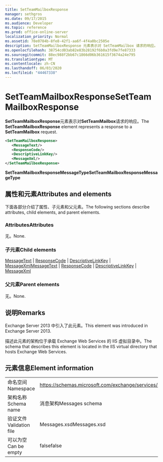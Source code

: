 ```yaml
---
title: SetTeamMailboxResponse
manager: sethgros
ms.date: 09/17/2015
ms.audience: Developer
ms.topic: reference
ms.prod: office-online-server
localization_priority: Normal
ms.assetid: 78e0784b-8fe8-42f1-aa6f-4f4a0bc2505e
description: SetTeamMailboxResponse 元素表示对 SetTeamMailbox 请求的响应。
ms.openlocfilehash: 38754cd03ab82e83b28192f6b0a3fd9e7fe87333
ms.sourcegitcommit: 88ec988f2bb67c1866d06b361615f3674a24e795
ms.translationtype: MT
ms.contentlocale: zh-CN
ms.lasthandoff: 06/03/2020
ms.locfileid: "44467338"
---
```

# <a name="setteammailboxresponse"></a><span data-ttu-id="d99f4-103">SetTeamMailboxResponse</span><span class="sxs-lookup"><span data-stu-id="d99f4-103">SetTeamMailboxResponse</span></span>

<span data-ttu-id="d99f4-104">**SetTeamMailboxResponse**元素表示对**SetTeamMailbox**请求的响应。</span><span class="sxs-lookup"><span data-stu-id="d99f4-104">The **SetTeamMailboxResponse** element represents a response to a **SetTeamMailbox** request.</span></span> 
  
```XML
<SetTeamMailboxResponse>
   <MessageText/>
   <ResponseCode/>
   <DescriptiveLinkKey/>
   <MessageXml/>
</SetTeamMailboxResponse>
```

 <span data-ttu-id="d99f4-105">**SetTeamMailboxResponseMessageType**</span><span class="sxs-lookup"><span data-stu-id="d99f4-105">**SetTeamMailboxResponseMessageType**</span></span>
## <a name="attributes-and-elements"></a><span data-ttu-id="d99f4-106">属性和元素</span><span class="sxs-lookup"><span data-stu-id="d99f4-106">Attributes and elements</span></span>

<span data-ttu-id="d99f4-107">下面各部分介绍了属性、子元素和父元素。</span><span class="sxs-lookup"><span data-stu-id="d99f4-107">The following sections describe attributes, child elements, and parent elements.</span></span>
  
### <a name="attributes"></a><span data-ttu-id="d99f4-108">Attributes</span><span class="sxs-lookup"><span data-stu-id="d99f4-108">Attributes</span></span>

<span data-ttu-id="d99f4-109">无。</span><span class="sxs-lookup"><span data-stu-id="d99f4-109">None.</span></span>
  
### <a name="child-elements"></a><span data-ttu-id="d99f4-110">子元素</span><span class="sxs-lookup"><span data-stu-id="d99f4-110">Child elements</span></span>

<span data-ttu-id="d99f4-111">[MessageText](messagetext.md)  | [ResponseCode](responsecode.md)  | [DescriptiveLinkKey](descriptivelinkkey.md)  | [MessageXml](messagexml.md)</span><span class="sxs-lookup"><span data-stu-id="d99f4-111">[MessageText](messagetext.md) | [ResponseCode](responsecode.md) | [DescriptiveLinkKey](descriptivelinkkey.md) | [MessageXml](messagexml.md)</span></span>
  
### <a name="parent-elements"></a><span data-ttu-id="d99f4-112">父元素</span><span class="sxs-lookup"><span data-stu-id="d99f4-112">Parent elements</span></span>

<span data-ttu-id="d99f4-113">无。</span><span class="sxs-lookup"><span data-stu-id="d99f4-113">None.</span></span>
  
## <a name="remarks"></a><span data-ttu-id="d99f4-114">说明</span><span class="sxs-lookup"><span data-stu-id="d99f4-114">Remarks</span></span>

<span data-ttu-id="d99f4-115">Exchange Server 2013 中引入了此元素。</span><span class="sxs-lookup"><span data-stu-id="d99f4-115">This element was introduced in Exchange Server 2013.</span></span>
  
<span data-ttu-id="d99f4-116">描述此元素的架构位于承载 Exchange Web Services 的 IIS 虚拟目录中。</span><span class="sxs-lookup"><span data-stu-id="d99f4-116">The schema that describes this element is located in the IIS virtual directory that hosts Exchange Web Services.</span></span>
  
## <a name="element-information"></a><span data-ttu-id="d99f4-117">元素信息</span><span class="sxs-lookup"><span data-stu-id="d99f4-117">Element information</span></span>

|||
|:-----|:-----|
|<span data-ttu-id="d99f4-118">命名空间</span><span class="sxs-lookup"><span data-stu-id="d99f4-118">Namespace</span></span>  <br/> |https://schemas.microsoft.com/exchange/services/2006/messages  <br/> |
|<span data-ttu-id="d99f4-119">架构名称</span><span class="sxs-lookup"><span data-stu-id="d99f4-119">Schema name</span></span>  <br/> |<span data-ttu-id="d99f4-120">消息架构</span><span class="sxs-lookup"><span data-stu-id="d99f4-120">Messages schema</span></span>  <br/> |
|<span data-ttu-id="d99f4-121">验证文件</span><span class="sxs-lookup"><span data-stu-id="d99f4-121">Validation file</span></span>  <br/> |<span data-ttu-id="d99f4-122">Messages.xsd</span><span class="sxs-lookup"><span data-stu-id="d99f4-122">Messages.xsd</span></span>  <br/> |
|<span data-ttu-id="d99f4-123">可以为空</span><span class="sxs-lookup"><span data-stu-id="d99f4-123">Can be empty</span></span>  <br/> |<span data-ttu-id="d99f4-124">false</span><span class="sxs-lookup"><span data-stu-id="d99f4-124">false</span></span>  <br/> |
   

